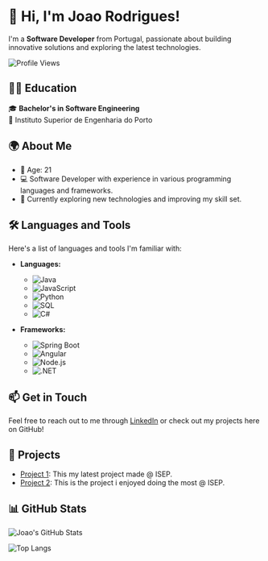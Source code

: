 # 👋 Hi, I'm Joao Rodrigues!

I'm a **Software Developer** from Portugal, passionate about building innovative solutions and exploring the latest technologies.

![Profile Views](https://komarev.com/ghpvc/?username=J0A0R&color=blue) 

## 🧑‍🎓 Education
🎓 **Bachelor's in Software Engineering**  
📍 Instituto Superior de Engenharia do Porto  

## 🌍 About Me
- 👶 Age: 21
- 💻 Software Developer with experience in various programming languages and frameworks.
- 🌱 Currently exploring new technologies and improving my skill set.

## 🛠️ Languages and Tools
Here's a list of languages and tools I'm familiar with:

- **Languages:**
  - ![Java](https://img.shields.io/badge/Java-007396?style=flat&logo=java&logoColor=white)
  - ![JavaScript](https://img.shields.io/badge/JavaScript-FFFF00?style=flat&logo=javascript&logoColor=black)
  - ![Python](https://img.shields.io/badge/Python-3776AB?style=flat&logo=python&logoColor=white)
  - ![SQL](https://img.shields.io/badge/SQL-4479A1?style=flat&logo=mysql&logoColor=white)
  - ![C#](https://img.shields.io/badge/C%23-239120?style=flat&logo=csharp&logoColor=white)

- **Frameworks:**
  - ![Spring Boot](https://img.shields.io/badge/Spring%20Boot-6DB33F?style=flat&logo=spring&logoColor=white)
  - ![Angular](https://img.shields.io/badge/Angular-DD0031?style=flat&logo=angular&logoColor=white)
  - ![Node.js](https://img.shields.io/badge/Node.js-339933?style=flat&logo=node.js&logoColor=white)
  - ![.NET](https://img.shields.io/badge/.NET-512BD4?style=flat&logo=.net&logoColor=white)

## 📫 Get in Touch
Feel free to reach out to me through [LinkedIn](https://www.linkedin.com/in/jo4o-r0drigu3s/) or check out my projects here on GitHub!

## 🚀 Projects
- [Project 1](https://github.com/J0A0R/LAPR5_ISEP): This my latest project made @ ISEP.
- [Project 2](https://github.com/J0A0R/LAPR4_ISEP): This is the project i enjoyed doing the most @ ISEP.

## 📊 GitHub Stats
![Joao's GitHub Stats](https://github-readme-stats.vercel.app/api?username=J0A0R&show_icons=true&theme=radical)

![Top Langs](https://github-readme-stats.vercel.app/api/top-langs/?username=J0A0R&layout=compact&theme=radical)

